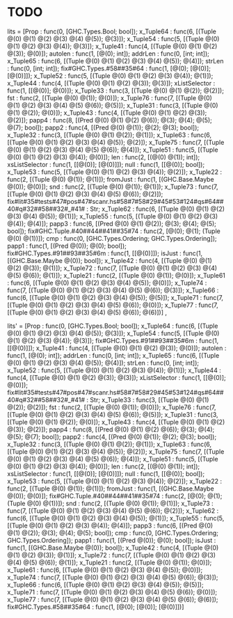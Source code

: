 # TODO

 lits = [Prop : func(0, [GHC.Types.Bool; bool]);
 x_Tuple64 : func(6, [(Tuple  @(0)  @(1)  @(2)  @(3)  @(4)  @(5));
                      @(3)]);
 x_Tuple54 : func(5, [(Tuple  @(0)  @(1)  @(2)  @(3)  @(4)); @(3)]);
 x_Tuple41 : func(4, [(Tuple  @(0)  @(1)  @(2)  @(3)); @(0)]);
 autolen : func(1, [@(0); int]);
 addrLen : func(0, [int; int]);
 x_Tuple65 : func(6, [(Tuple  @(0)  @(1)  @(2)  @(3)  @(4)  @(5));
                      @(4)]);
 strLen : func(0, [int; int]);
 fix#GHC.Types.#58##35#64 : func(1, [@(0); [@(0)]; [@(0)]]);
 x_Tuple52 : func(5, [(Tuple  @(0)  @(1)  @(2)  @(3)  @(4)); @(1)]);
 x_Tuple44 : func(4, [(Tuple  @(0)  @(1)  @(2)  @(3)); @(3)]);
 xListSelector : func(1, [[@(0)]; @(0)]);
 x_Tuple33 : func(3, [(Tuple  @(0)  @(1)  @(2)); @(2)]);
 fst : func(2, [(Tuple  @(0)  @(1)); @(0)]);
 x_Tuple76 : func(7, [(Tuple  @(0)  @(1)  @(2)  @(3)  @(4)  @(5)  @(6));
                      @(5)]);
 x_Tuple31 : func(3, [(Tuple  @(0)  @(1)  @(2)); @(0)]);
 x_Tuple43 : func(4, [(Tuple  @(0)  @(1)  @(2)  @(3)); @(2)]);
 papp4 : func(8, [(Pred  @(0)  @(1)  @(2)  @(6));
                  @(3);
                  @(4);
                  @(5);
                  @(7);
                  bool]);
 papp2 : func(4, [(Pred  @(0)  @(1)); @(2); @(3); bool]);
 x_Tuple32 : func(3, [(Tuple  @(0)  @(1)  @(2)); @(1)]);
 x_Tuple63 : func(6, [(Tuple  @(0)  @(1)  @(2)  @(3)  @(4)  @(5));
                      @(2)]);
 x_Tuple75 : func(7, [(Tuple  @(0)  @(1)  @(2)  @(3)  @(4)  @(5)  @(6));
                      @(4)]);
 x_Tuple51 : func(5, [(Tuple  @(0)  @(1)  @(2)  @(3)  @(4)); @(0)]);
 len : func(2, [(@(0)  @(1)); int]);
 xsListSelector : func(1, [[@(0)]; [@(0)]]);
 null : func(1, [[@(0)]; bool]);
 x_Tuple53 : func(5, [(Tuple  @(0)  @(1)  @(2)  @(3)  @(4)); @(2)]);
 x_Tuple22 : func(2, [(Tuple  @(0)  @(1)); @(1)]);
 fromJust : func(1, [(GHC.Base.Maybe  @(0)); @(0)]);
 snd : func(2, [(Tuple  @(0)  @(1)); @(1)]);
 x_Tuple73 : func(7, [(Tuple  @(0)  @(1)  @(2)  @(3)  @(4)  @(5)  @(6));
                      @(2)]);
 fix#lit#35#tests#47#pos#47#scanr.hs#58#7#58#29#45#53#124#qs#64##40#q#32##58##32#_#41# : Str;
 x_Tuple62 : func(6, [(Tuple  @(0)  @(1)  @(2)  @(3)  @(4)  @(5));
                      @(1)]);
 x_Tuple55 : func(5, [(Tuple  @(0)  @(1)  @(2)  @(3)  @(4)); @(4)]);
 papp3 : func(6, [(Pred  @(0)  @(1)  @(2));
                  @(3);
                  @(4);
                  @(5);
                  bool]);
 fix#GHC.Tuple.#40##44##41##35#74 : func(2, [@(0);
                                             @(1);
                                             (Tuple  @(0)  @(1))]);
 cmp : func(0, [GHC.Types.Ordering; GHC.Types.Ordering]);
 papp1 : func(1, [(Pred  @(0)); @(0); bool]);
 fix#GHC.Types.#91##93##35#6m : func(1, [[@(0)]]);
 isJust : func(1, [(GHC.Base.Maybe  @(0)); bool]);
 x_Tuple42 : func(4, [(Tuple  @(0)  @(1)  @(2)  @(3)); @(1)]);
 x_Tuple72 : func(7, [(Tuple  @(0)  @(1)  @(2)  @(3)  @(4)  @(5)  @(6));
                      @(1)]);
 x_Tuple21 : func(2, [(Tuple  @(0)  @(1)); @(0)]);
 x_Tuple61 : func(6, [(Tuple  @(0)  @(1)  @(2)  @(3)  @(4)  @(5));
                      @(0)]);
 x_Tuple74 : func(7, [(Tuple  @(0)  @(1)  @(2)  @(3)  @(4)  @(5)  @(6));
                      @(3)]);
 x_Tuple66 : func(6, [(Tuple  @(0)  @(1)  @(2)  @(3)  @(4)  @(5));
                      @(5)]);
 x_Tuple71 : func(7, [(Tuple  @(0)  @(1)  @(2)  @(3)  @(4)  @(5)  @(6));
                      @(0)]);
 x_Tuple77 : func(7, [(Tuple  @(0)  @(1)  @(2)  @(3)  @(4)  @(5)  @(6));
                      @(6)])]
,

 lits' = [Prop : func(0, [GHC.Types.Bool; bool]);
 x_Tuple64 : func(6, [(Tuple  @(0)  @(1)  @(2)  @(3)  @(4)  @(5));
                      @(3)]);
 x_Tuple54 : func(5, [(Tuple  @(0)  @(1)  @(2)  @(3)  @(4)); @(3)]);
 fix#GHC.Types.#91##93##35#6m : func(1, [[@(0)]]);
 x_Tuple41 : func(4, [(Tuple  @(0)  @(1)  @(2)  @(3)); @(0)]);
 autolen : func(1, [@(0); int]);
 addrLen : func(0, [int; int]);
 x_Tuple65 : func(6, [(Tuple  @(0)  @(1)  @(2)  @(3)  @(4)  @(5));
                      @(4)]);
 strLen : func(0, [int; int]);
 x_Tuple52 : func(5, [(Tuple  @(0)  @(1)  @(2)  @(3)  @(4)); @(1)]);
 x_Tuple44 : func(4, [(Tuple  @(0)  @(1)  @(2)  @(3)); @(3)]);
 xListSelector : func(1, [[@(0)]; @(0)]);
 fix#lit#35#tests#47#pos#47#scanr.hs#58#7#58#29#45#53#124#qs#64##40#q#32##58##32#_#41# : Str;
 x_Tuple33 : func(3, [(Tuple  @(0)  @(1)  @(2)); @(2)]);
 fst : func(2, [(Tuple  @(0)  @(1)); @(0)]);
 x_Tuple76 : func(7, [(Tuple  @(0)  @(1)  @(2)  @(3)  @(4)  @(5)  @(6));
                      @(5)]);
 x_Tuple31 : func(3, [(Tuple  @(0)  @(1)  @(2)); @(0)]);
 x_Tuple43 : func(4, [(Tuple  @(0)  @(1)  @(2)  @(3)); @(2)]);
 papp4 : func(8, [(Pred  @(0)  @(1)  @(2)  @(6));
                  @(3);
                  @(4);
                  @(5);
                  @(7);
                  bool]);
 papp2 : func(4, [(Pred  @(0)  @(1)); @(2); @(3); bool]);
 x_Tuple32 : func(3, [(Tuple  @(0)  @(1)  @(2)); @(1)]);
 x_Tuple63 : func(6, [(Tuple  @(0)  @(1)  @(2)  @(3)  @(4)  @(5));
                      @(2)]);
 x_Tuple75 : func(7, [(Tuple  @(0)  @(1)  @(2)  @(3)  @(4)  @(5)  @(6));
                      @(4)]);
 x_Tuple51 : func(5, [(Tuple  @(0)  @(1)  @(2)  @(3)  @(4)); @(0)]);
 len : func(2, [(@(0)  @(1)); int]);
 xsListSelector : func(1, [[@(0)]; [@(0)]]);
 null : func(1, [[@(0)]; bool]);
 x_Tuple53 : func(5, [(Tuple  @(0)  @(1)  @(2)  @(3)  @(4)); @(2)]);
 x_Tuple22 : func(2, [(Tuple  @(0)  @(1)); @(1)]);
 fromJust : func(1, [(GHC.Base.Maybe  @(0)); @(0)]);
 fix#GHC.Tuple.#40##44##41##35#74 : func(2, [@(0);
                                             @(1);
                                             (Tuple  @(0)  @(1))]);
 snd : func(2, [(Tuple  @(0)  @(1)); @(1)]);
 x_Tuple73 : func(7, [(Tuple  @(0)  @(1)  @(2)  @(3)  @(4)  @(5)  @(6));
                      @(2)]);
 x_Tuple62 : func(6, [(Tuple  @(0)  @(1)  @(2)  @(3)  @(4)  @(5));
                      @(1)]);
 x_Tuple55 : func(5, [(Tuple  @(0)  @(1)  @(2)  @(3)  @(4)); @(4)]);
 papp3 : func(6, [(Pred  @(0)  @(1)  @(2));
                  @(3);
                  @(4);
                  @(5);
                  bool]);
 cmp : func(0, [GHC.Types.Ordering; GHC.Types.Ordering]);
 papp1 : func(1, [(Pred  @(0)); @(0); bool]);
 isJust : func(1, [(GHC.Base.Maybe  @(0)); bool]);
 x_Tuple42 : func(4, [(Tuple  @(0)  @(1)  @(2)  @(3)); @(1)]);
 x_Tuple72 : func(7, [(Tuple  @(0)  @(1)  @(2)  @(3)  @(4)  @(5)  @(6));
                      @(1)]);
 x_Tuple21 : func(2, [(Tuple  @(0)  @(1)); @(0)]);
 x_Tuple61 : func(6, [(Tuple  @(0)  @(1)  @(2)  @(3)  @(4)  @(5));
                      @(0)]);
 x_Tuple74 : func(7, [(Tuple  @(0)  @(1)  @(2)  @(3)  @(4)  @(5)  @(6));
                      @(3)]);
 x_Tuple66 : func(6, [(Tuple  @(0)  @(1)  @(2)  @(3)  @(4)  @(5));
                      @(5)]);
 x_Tuple71 : func(7, [(Tuple  @(0)  @(1)  @(2)  @(3)  @(4)  @(5)  @(6));
                      @(0)]);
 x_Tuple77 : func(7, [(Tuple  @(0)  @(1)  @(2)  @(3)  @(4)  @(5)  @(6));
                      @(6)]);
 fix#GHC.Types.#58##35#64 : func(1, [@(0); [@(0)]; [@(0)]])]
